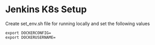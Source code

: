 # Jenkins K8s Setup

Create set_env.sh file for running locally and set the following values

```
export DOCKERCONFIG=
export DOCKERUSERNAME=
```